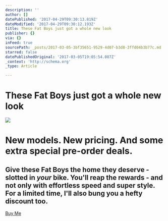 ```yaml
---
description: ''
author: []
datePublished: '2017-04-29T09:30:13.819Z'
dateModified: '2017-04-29T09:30:12.193Z'
title: These Fat Boys just got a whole new look
publisher: {}
via: {}
inFeed: true
sourcePath: _posts/2017-03-05-3bf35651-9529-4d07-b3d8-3ffd04b3b77c.md
starred: false
datePublishedOriginal: '2017-03-05T19:05:54.087Z'
_context: 'http://schema.org'
_type: Article

---
```

# These Fat Boys just got a whole new look
![](https://the-grid-user-content.s3-us-west-2.amazonaws.com/6ac5afab-85d5-4c07-8b11-e95be94eedbd.jpg)

# New models. New pricing. And some extra special pre-order deals.

## Give these Fat Boys the home they deserve - slotted in _your_ bike. You'll reap the rewards - and not only with effortless speed and super style. For a limited time, I'll also bung you a hefty discount too.
[Buy Me][0]

[0]: http://ridefullgas.com/dm8-series-engineered-for-25mm-tyres/